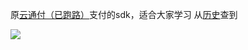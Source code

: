 原[云通付（已跑路）](http://pay.passpay.net)支付的sdk，适合大家学习
从[历史](https://web.archive.org/web/20170630211356/http://www.passpay.net/s/down)查到

![](https://github.com/Sailiy/Danmaku-Plus/blob/dev/screen/demo.png)
